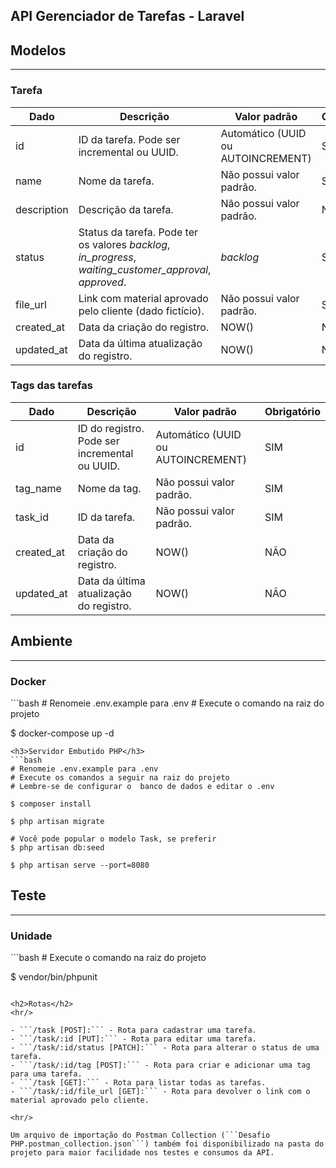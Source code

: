 ## API Gerenciador de Tarefas - Laravel

<h2>Modelos</h3>
<hr/>
<h3 dir="auto">Tarefa</h3>
<table>
  <thead>
    <tr>
      <th>Dado</th>
      <th>Descrição</th>
      <th>Valor padrão</th>
      <th>Obrigatório</th>
    </tr>
  </thead>
  <tbody>
    <tr>
      <td>id</td>
      <td>ID da tarefa. Pode ser incremental ou UUID.</td>
      <td>Automático (UUID ou AUTOINCREMENT)</td>
      <td>SIM</td>
    </tr>
    <tr>
      <td>name</td>
      <td>Nome da tarefa.</td>
      <td>Não possui valor padrão.</td>
      <td>SIM</td>
    </tr>
    <tr>
      <td>description</td>
      <td>Descrição da tarefa.</td>
      <td>Não possui valor padrão.</td>
      <td>NÃO</td>
    </tr>
    <tr>
      <td>status</td>
      <td>Status da tarefa. Pode ter os valores <i>backlog</i>, <i>in_progress</i>, <i>waiting_customer_approval</i>, <i>approved</i>.</td>
      <td><i>backlog</i></td>
      <td>SIM</td>
    </tr>
    <tr>
      <td>file_url</td>
      <td>Link com material aprovado pelo cliente (dado fictício).</td>
      <td>Não possui valor padrão.</td>
      <td>SIM</td>
    </tr>
    <tr>
      <td>created_at</td>
      <td>Data da criação do registro.</td>
      <td>NOW()</td>
      <td>NÃO</td>
    </tr>
    <tr>
      <td>updated_at</td>
      <td>Data da última atualização do registro.</td>
      <td>NOW()</td>
      <td>NÃO</td>
    </tr>
  </tbody>
</table>
<h3 dir="auto">Tags das tarefas</h3>
<table>
  <thead>
    <tr>
      <th>Dado</th>
      <th>Descrição</th>
      <th>Valor padrão</th>
      <th>Obrigatório</th>
    </tr>
  </thead>
  <tbody>
    <tr>
      <td>id</td>
      <td>ID do registro. Pode ser incremental ou UUID.</td>
      <td>Automático (UUID ou AUTOINCREMENT)</td>
      <td>SIM</td>
    </tr>
    <tr>
      <td>tag_name</td>
      <td>Nome da tag.</td>
      <td>Não possui valor padrão.</td>
      <td>SIM</td>
    </tr>
    <tr>
      <td>task_id</td>
      <td>ID da tarefa.</td>
      <td>Não possui valor padrão.</td>
      <td>SIM</td>
    </tr>
    <tr>
      <td>created_at</td>
      <td>Data da criação do registro.</td>
      <td>NOW()</td>
      <td>NÃO</td>
    </tr>
    <tr>
      <td>updated_at</td>
      <td>Data da última atualização do registro.</td>
      <td>NOW()</td>
      <td>NÃO</td>
    </tr>
  </tbody>
</table>

<h2>Ambiente</h2>
<hr/>
<h3>Docker</h3>
```bash
# Renomeie .env.example para .env
# Execute o comando na raiz do projeto

$ docker-compose up -d
```
<h3>Servidor Embutido PHP</h3>
```bash
# Renomeie .env.example para .env
# Execute os comandos a seguir na raiz do projeto
# Lembre-se de configurar o  banco de dados e editar o .env

$ composer install

$ php artisan migrate

# Você pode popular o modelo Task, se preferir
$ php artisan db:seed

$ php artisan serve --port=8080
```

<h2>Teste</h2>
<hr/>

<h3>Unidade</h3>
```bash
# Execute o comando na raiz do projeto

$ vendor/bin/phpunit
```

<h2>Rotas</h2>
<hr/>

- ```/task [POST]:``` - Rota para cadastrar uma tarefa.
- ```/task/:id [PUT]:``` - Rota para editar uma tarefa.
- ```/task/:id/status [PATCH]:``` - Rota para alterar o status de uma tarefa.
- ```/task/:id/tag [POST]:``` - Rota para criar e adicionar uma tag para uma tarefa.
- ```/task [GET]:``` - Rota para listar todas as tarefas.
- ```/task/:id/file_url [GET]:``` - Rota para devolver o link com o material aprovado pelo cliente.

<hr/>

Um arquivo de importação do Postman Collection (```Desafio PHP.postman_collection.json```) também foi disponibilizado na pasta do projeto para maior facilidade nos testes e consumos da API.